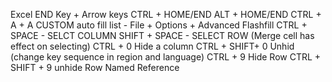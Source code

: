 Excel
	END Key + Arrow keys
	CTRL + HOME/END
	ALT + HOME/END
	CTRL + A + A
	CUSTOM auto fill list - File + Options + Advanced
	Flashfill
	CTRL + SPACE - SELCT COLUMN
	SHIFT + SPACE - SELECT ROW (Merge cell has effect on selecting)
	CTRL + 0  Hide a column CTRL + SHIFT+ 0 Unhid (change key sequence in region and language)
	CTRL + 9 Hide Row CTRL + SHIFT + 9 unhide Row
	Named Reference
	